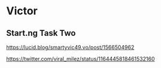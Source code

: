 # Victor

## Start.ng Task Two

https://lucid.blog/smartyvic49.vo/post/1566504962

https://twitter.com/viral_milez/status/1164445818461532160